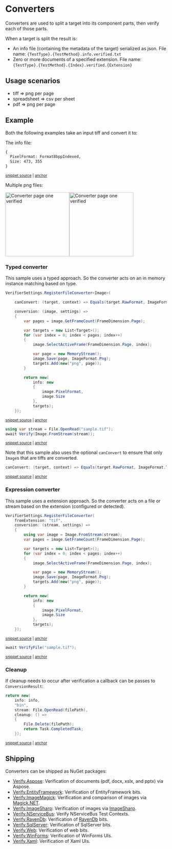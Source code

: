 <!--
GENERATED FILE - DO NOT EDIT
This file was generated by [MarkdownSnippets](https://github.com/SimonCropp/MarkdownSnippets).
Source File: /docs/mdsource/converter.source.md
To change this file edit the source file and then run MarkdownSnippets.
-->

# Converters

Converters are used to split a target into its component parts, then verify each of those parts.

When a target is split the result is:

 * An info file (containing the metadata of the target) serialized as json. File name: `{TestType}.{TestMethod}.info.verified.txt`
 * Zero or more documents of a specified extension. File name: `{TestType}.{TestMethod}.{Index}.verified.{Extension}`


## Usage scenarios

 * tiff => png per page
 * spreadsheet => csv per sheet
 * pdf => png per page


## Example

Both the following examples take an input tiff and convert it to:

The info file:

<!-- snippet: ConverterSnippets.Type.verified.txt -->
<a id='snippet-ConverterSnippets.Type.verified.txt'></a>
```txt
{
  PixelFormat: Format8bppIndexed,
  Size: 473, 355
}
```
<sup><a href='/src/Verify.Tests/Snippets/ConverterSnippets.Type.verified.txt#L1-L4' title='Snippet source file'>snippet source</a> | <a href='#snippet-ConverterSnippets.Type.verified.txt' title='Start of snippet'>anchor</a></sup>
<!-- endSnippet -->

Multiple png files:

<img src="../src/Verify.Tests/Snippets/ConverterSnippets.Type#01.verified.png" alt="Converter page one verified" width="200"><img src="../src/Verify.Tests/Snippets/ConverterSnippets.Type#02.verified.png" alt="Converter page one verified" width="200">


### Typed converter

This sample uses a typed approach. So the converter acts on an in memory instance matching based on type.

<!-- snippet: RegisterFileConverterType -->
<a id='snippet-registerfileconvertertype'></a>
```cs
VerifierSettings.RegisterFileConverter<Image>(

    canConvert: (target, context) => Equals(target.RawFormat, ImageFormat.Tiff),

    conversion: (image, settings) =>
    {
        var pages = image.GetFrameCount(FrameDimension.Page);

        var targets = new List<Target>();
        for (var index = 0; index < pages; index++)
        {
            image.SelectActiveFrame(FrameDimension.Page, index);

            var page = new MemoryStream();
            image.Save(page, ImageFormat.Png);
            targets.Add(new("png", page));
        }

        return new(
            info: new
            {
                image.PixelFormat,
                image.Size
            },
            targets);
    });
```
<sup><a href='/src/Verify.Tests/Snippets/ConverterSnippets.cs#L11-L44' title='Snippet source file'>snippet source</a> | <a href='#snippet-registerfileconvertertype' title='Start of snippet'>anchor</a></sup>
<!-- endSnippet -->

<!-- snippet: FileConverterTypeVerify -->
<a id='snippet-fileconvertertypeverify'></a>
```cs
using var stream = File.OpenRead("sample.tif");
await Verify(Image.FromStream(stream));
```
<sup><a href='/src/Verify.Tests/Snippets/ConverterSnippets.cs#L50-L55' title='Snippet source file'>snippet source</a> | <a href='#snippet-fileconvertertypeverify' title='Start of snippet'>anchor</a></sup>
<!-- endSnippet -->

Note that this sample also uses the optional `canConvert` to ensure that only `Image`s that are tiffs are converted.

<!-- snippet: ConverterCanConvert -->
<a id='snippet-convertercanconvert'></a>
```cs
canConvert: (target, context) => Equals(target.RawFormat, ImageFormat.Tiff),
```
<sup><a href='/src/Verify.Tests/Snippets/ConverterSnippets.cs#L15-L19' title='Snippet source file'>snippet source</a> | <a href='#snippet-convertercanconvert' title='Start of snippet'>anchor</a></sup>
<!-- endSnippet -->


### Expression converter

This sample uses a extension approach. So the converter acts on a file or stream based on the extension (configured or detected).

<!-- snippet: RegisterFileConverterExtension -->
<a id='snippet-registerfileconverterextension'></a>
```cs
VerifierSettings.RegisterFileConverter(
    fromExtension: "tif",
    conversion: (stream, settings) =>
    {
        using var image = Image.FromStream(stream);
        var pages = image.GetFrameCount(FrameDimension.Page);

        var targets = new List<Target>();
        for (var index = 0; index < pages; index++)
        {
            image.SelectActiveFrame(FrameDimension.Page, index);

            var page = new MemoryStream();
            image.Save(page, ImageFormat.Png);
            targets.Add(new("png", page));
        }

        return new(
            info: new
            {
                image.PixelFormat,
                image.Size
            },
            targets);
    });
```
<sup><a href='/src/Verify.Tests/Snippets/ConverterSnippets.cs#L61-L89' title='Snippet source file'>snippet source</a> | <a href='#snippet-registerfileconverterextension' title='Start of snippet'>anchor</a></sup>
<!-- endSnippet -->

<!-- snippet: FileConverterExtensionVerify -->
<a id='snippet-fileconverterextensionverify'></a>
```cs
await VerifyFile("sample.tif");
```
<sup><a href='/src/Verify.Tests/Snippets/ConverterSnippets.cs#L91-L95' title='Snippet source file'>snippet source</a> | <a href='#snippet-fileconverterextensionverify' title='Start of snippet'>anchor</a></sup>
<!-- endSnippet -->


### Cleanup

If cleanup needs to occur after verification a callback can be passes to `ConversionResult`:

<!-- snippet: ConversionResultWithCleanup -->
<a id='snippet-conversionresultwithcleanup'></a>
```cs
return new(
    info: info,
    "bin",
    stream: File.OpenRead(filePath),
    cleanup: () =>
    {
        File.Delete(filePath);
        return Task.CompletedTask;
    });
```
<sup><a href='/src/Verify.Tests/Converters/TypeConverterTests.cs#L39-L51' title='Snippet source file'>snippet source</a> | <a href='#snippet-conversionresultwithcleanup' title='Start of snippet'>anchor</a></sup>
<!-- endSnippet -->


## Shipping

Converters can be shipped as NuGet packages:

 * [Verify.Aspose](https://github.com/VerifyTests/VerifyTests.Aspose): Verification of documents (pdf, docx, xslx, and pptx) via Aspose.
 * [Verify.EntityFramework](https://github.com/VerifyTests/Verify.EntityFramework): Verification of EntityFramework bits.
 * [Verify.ImageMagick](https://github.com/VerifyTests/Verify.ImageMagick): Verification and comparison of images via [Magick.NET](https://github.com/dlemstra/Magick.NET).
 * [Verify.ImageSharp](https://github.com/VerifyTests/Verify.ImageSharp): Verification of images via [ImageSharp](https://github.com/SixLabors/ImageSharp).
 * [Verify.NServiceBus](https://github.com/NServiceBusExtensions/Verify.NServiceBus): Verify NServiceBus Test Contexts.
 * [Verify.RavenDb](https://github.com/VerifyTests/Verify.RavenDb): Verification of [RavenDb](https://ravendb.net) bits.
 * [Verify.SqlServer](https://github.com/VerifyTests/Verify.SqlServer): Verification of SqlServer bits.
 * [Verify.Web](https://github.com/VerifyTests/Verify.Web): Verification of web bits.
 * [Verify.WinForms](https://github.com/VerifyTests/Verify.WinForms): Verification of WinForms UIs.
 * [Verify.Xaml](https://github.com/VerifyTests/Verify.Xaml): Verification of Xaml UIs.
